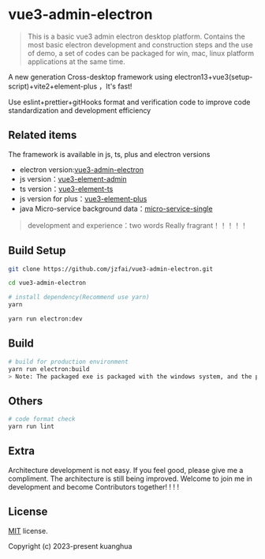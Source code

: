 # vue3-admin-electron

> This is a basic vue3 admin electron desktop platform. Contains the most basic electron development and construction steps and the use of demo, a set of codes can be packaged for win, mac, linux platform applications at the same time.

A new  generation Cross-desktop framework   using  electron13+vue3(setup-script)+vite2+element-plus ，It's fast!

Use eslint+prettier+gitHooks format and verification code to improve code standardization and development efficiency



## Related items

The framework is available in js, ts, plus and  electron versions
- electron version:[vue3-admin-electron](https://github.com/jzfai/vue3-admin-electron.git)
- js version：[vue3-element-admin](https://github.com/jzfai/vue3-admin-electron.git)
- ts version：[vue3-element-ts](https://github.com/jzfai/vue3-admin-ts.git)
- js version for plus：[vue3-element-plus](https://github.com/jzfai/vue3-admin-plus.git)
- java Micro-service background data：[micro-service-single](https://github.com/jzfai/micro-service-single)
> development and  experience：two words  Really fragrant！！！！！

## Build Setup

```bash
git clone https://github.com/jzfai/vue3-admin-electron.git

cd vue3-admin-electron

# install dependency(Recommend use yarn)
yarn

yarn run electron:dev
```

## Build

```bash
# build for production environment
yarn run electron:build
> Note: The packaged exe is packaged with the windows system, and the packaged dmg is packaged with the mac system. Separate as much as possible
```

## Others

```bash
# code format check
yarn run lint

```

## Extra

Architecture development is not easy. If you feel good, please give me a compliment. The architecture is still being improved. Welcome to join me in development and become Contributors together! ! ! !


## License

[MIT](https://github.com/jzfai/vue3-admin-electron/blob/master/LICENSE) license.

Copyright (c) 2023-present  kuanghua
